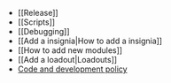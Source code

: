 * [[Release]]
* [[Scripts]]
* [[Debugging]]
* [[Add a insignia|How to add a insignia]]
* [[How to add new modules]]
* [[Add a loadout|Loadouts]]
* [Code and development policy](Code-and-development-policy)